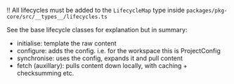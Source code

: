 !! All lifecycles must be added to the `LifecycleMap` type inside `packages/pkg-core/src/__types__/lifecycles.ts`

See the base lifecycle classes for explanation but in summary:

 - initialise: template the raw content
 - configure: adds the config. i.e. for the workspace this is ProjectConfig
 - synchronise: uses the config, expands it and pull content
 - fetch (auxillary): pulls content down locally, with caching + checksumming etc.